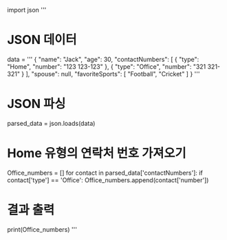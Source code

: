 import json
'''
# JSON 데이터
data = '''
{
	"name": "Jack",
	"age": 30,
	"contactNumbers": [
		{
			"type": "Home",
			"number": "123 123-123"
		},
		{
			"type": "Office",
			"number": "321 321-321"
		}
	],
	"spouse": null,
	"favoriteSports": [
		"Football",
		"Cricket"
	]
}
'''

# JSON 파싱
parsed_data = json.loads(data)

# Home 유형의 연락처 번호 가져오기
Office_numbers = []
for contact in parsed_data['contactNumbers']:
    if contact['type'] == 'Office':
        Office_numbers.append(contact['number'])

# 결과 출력
print(Office_numbers)
'''
